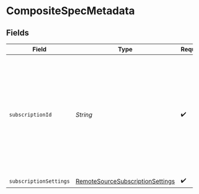 # CompositeSpecMetadata


## Fields

| Field                                                                                                                                                         | Type                                                                                                                                                          | Required                                                                                                                                                      | Description                                                                                                                                                   |
| ------------------------------------------------------------------------------------------------------------------------------------------------------------- | ------------------------------------------------------------------------------------------------------------------------------------------------------------- | ------------------------------------------------------------------------------------------------------------------------------------------------------------- | ------------------------------------------------------------------------------------------------------------------------------------------------------------- |
| `subscriptionId`                                                                                                                                              | *String*                                                                                                                                                      | :heavy_check_mark:                                                                                                                                            | The subscription ID for the remote source subscription, if applicable. This indicates that the namespace is created by a remote source and thus is composite. |
| `subscriptionSettings`                                                                                                                                        | [RemoteSourceSubscriptionSettings](../../models/shared/RemoteSourceSubscriptionSettings.md)                                                                   | :heavy_check_mark:                                                                                                                                            | N/A                                                                                                                                                           |